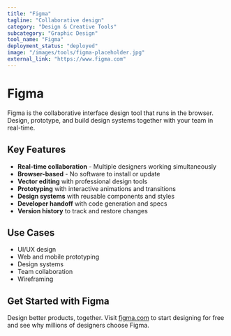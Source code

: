 ```yaml
---
title: "Figma"
tagline: "Collaborative design"
category: "Design & Creative Tools"
subcategory: "Graphic Design"
tool_name: "Figma"
deployment_status: "deployed"
image: "/images/tools/figma-placeholder.jpg"
external_link: "https://www.figma.com"
---
```


# Figma

Figma is the collaborative interface design tool that runs in the browser. Design, prototype, and build design systems together with your team in real-time.

## Key Features

- **Real-time collaboration** - Multiple designers working simultaneously
- **Browser-based** - No software to install or update
- **Vector editing** with professional design tools
- **Prototyping** with interactive animations and transitions
- **Design systems** with reusable components and styles
- **Developer handoff** with code generation and specs
- **Version history** to track and restore changes

## Use Cases

- UI/UX design
- Web and mobile prototyping
- Design systems
- Team collaboration
- Wireframing

## Get Started with Figma

Design better products, together. Visit [figma.com](https://www.figma.com) to start designing for free and see why millions of designers choose Figma.